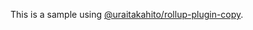 This is a sample using [@uraitakahito/rollup-plugin-copy](https://www.npmjs.com/package/@uraitakahito/rollup-plugin-copy).
